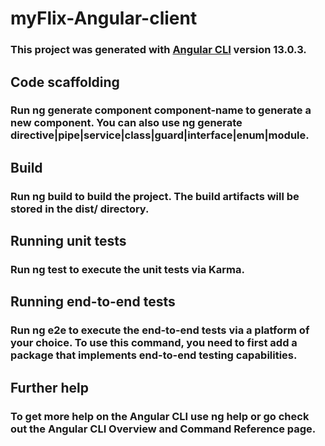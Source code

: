 # **myFlix-Angular-client**

### This project was generated with [Angular CLI](url) version 13.0.3.

## **Code scaffolding**

### Run ng generate component component-name to generate a new component. You can also use ng generate directive|pipe|service|class|guard|interface|enum|module.

## **Build**

### Run ng build to build the project. The build artifacts will be stored in the dist/ directory.

## **Running unit tests**

### Run ng test to execute the unit tests via Karma.

## **Running end-to-end tests**

### Run ng e2e to execute the end-to-end tests via a platform of your choice. To use this command, you need to first add a package that implements end-to-end testing capabilities.

## **Further help**

### To get more help on the Angular CLI use ng help or go check out the Angular CLI Overview and Command Reference page.



